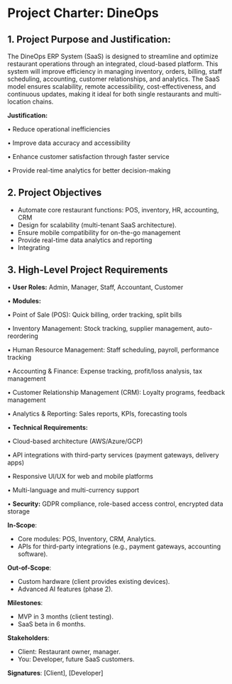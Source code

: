 # Project Charter: DineOps  

## 1. Project Purpose and Justification:
The DineOps ERP System (SaaS) is designed to streamline and optimize restaurant operations through an integrated, cloud-based platform. This system will improve efficiency in managing inventory, orders, billing, staff scheduling, accounting, customer relationships, and analytics. The SaaS model ensures scalability, remote accessibility, cost-effectiveness, and continuous updates, making it ideal for both single restaurants and multi-location chains.

**Justification:**

•  Reduce operational inefficiencies

•  Improve data accuracy and accessibility

•  Enhance customer satisfaction through faster service

•  Provide real-time analytics for better decision-making

## 2. Project Objectives
- Automate core restaurant functions: POS, inventory, HR, accounting, CRM  
- Design for scalability (multi-tenant SaaS architecture).  
- Ensure mobile compatibility for on-the-go management
- Provide real-time data analytics and reporting
- Integrating 

## 3. High-Level Project Requirements

•  **User Roles:** Admin, Manager, Staff, Accountant, Customer

• **Modules:**

 •  Point of Sale (POS): Quick billing, order tracking, split
   bills
   
   •  Inventory Management: Stock tracking, supplier management,
   auto-reordering
   
   •  Human Resource Management: Staff scheduling, payroll,
   performance tracking
   
   •  Accounting & Finance: Expense tracking, profit/loss analysis,
   tax management
   
   •  Customer Relationship Management (CRM): Loyalty programs, feedback management
   
   •  Analytics & Reporting: Sales reports, KPIs, forecasting tools

• **Technical Requirements:**

•  Cloud-based architecture (AWS/Azure/GCP)

•  API integrations with third-party services (payment gateways, delivery apps)

•  Responsive UI/UX for web and mobile platforms

•  Multi-language and multi-currency support

•  **Security:** GDPR compliance, role-based access control, encrypted data storage


**In-Scope**:  
- Core modules: POS, Inventory, CRM, Analytics.  
- APIs for third-party integrations (e.g., payment gateways, accounting software).  

**Out-of-Scope**:  
- Custom hardware (client provides existing devices).  
- Advanced AI features (phase 2).  

**Milestones**:  
- MVP in 3 months (client testing).  
- SaaS beta in 6 months.  

**Stakeholders**:  
- Client: Restaurant owner, manager.  
- You: Developer, future SaaS customers.  

**Signatures**: [Client], [Developer]  
<!--stackedit_data:
eyJoaXN0b3J5IjpbMTQyNjIxNjA1NiwtMjEzOTAxMzk4MiwxMj
E3Nzk5ODY5LDE5OTU0NzQ4MzMsMjIzMDExODIxLC04MTgxMjI5
MDMsLTEwNTYyMjIyNjEsLTk1MzA3MzU5NCwtMTk1ODU2NjMzNV
19
-->